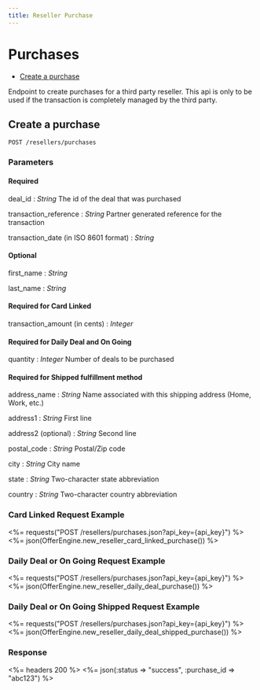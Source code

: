 ```yaml
---
title: Reseller Purchase
---
```


# Purchases

* [Create a purchase](/v3/resellers/purchases/#create-a-purchase)

Endpoint to create purchases for a third party reseller.  This api is only to
be used if the transaction is completely managed by the third party.


## Create a purchase

    POST /resellers/purchases

### Parameters

#### Required

deal_id
: _String_ The id of the deal that was purchased

transaction_reference
: _String_ Partner generated reference for the transaction

transaction_date (in ISO 8601 format)
: _String_

#### Optional

first_name
: _String_

last_name
: _String_

#### Required for Card Linked

transaction_amount (in cents)
: _Integer_

#### Required for Daily Deal and On Going

quantity
: _Integer_ Number of deals to be purchased

#### Required for Shipped fulfillment method

address_name
: _String_ Name associated with this shipping address (Home, Work, etc.)

address1
: _String_ First line

address2 (optional)
: _String_ Second line

postal_code
: _String_ Postal/Zip code

city
: _String_ City name

state
: _String_ Two-character state abbreviation

country
: _String_ Two-character country abbreviation


### Card Linked Request Example

<%= requests("POST /resellers/purchases.json?api_key={api_key}") %>
<%= json(OfferEngine.new_reseller_card_linked_purchase()) %>

### Daily Deal or On Going Request Example

<%= requests("POST /resellers/purchases.json?api_key={api_key}") %>
<%= json(OfferEngine.new_reseller_daily_deal_purchase()) %>

### Daily Deal or On Going Shipped Request Example

<%= requests("POST /resellers/purchases.json?api_key={api_key}") %>
<%= json(OfferEngine.new_reseller_daily_deal_shipped_purchase()) %>

### Response

<%= headers 200 %>
<%= json(:status => "success", :purchase_id => "abc123") %>
